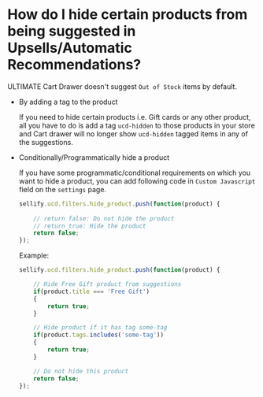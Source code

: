 # How do I hide certain products from being suggested in Upsells/Automatic Recommendations?

ULTIMATE Cart Drawer doesn't suggest `Out of Stock` items by default.

- By adding a tag to the product

    If you need to hide certain products i.e. Gift cards or any other product, all you have to do is add a tag `ucd-hidden` to those products in your store and Cart drawer will no longer show `ucd-hidden` tagged items in any of the suggestions.

- Conditionally/Programmatically hide a product

    If you have some programmatic/conditional requirements on which you want to hide a product, you can add following code in `Custom Javascript` field on the `settings` page.

    ```jsx
    sellify.ucd.filters.hide_product.push(function(product) {
    	
    	// return false: Do not hide the product
    	// return true: Hide the product
    	return false;
    });
    ```

    Example:

    ```jsx
    sellify.ucd.filters.hide_product.push(function(product) {

    	// Hide Free Gift product from suggestions
    	if(product.title === 'Free Gift')
    	{
    		return true;
    	}

    	// Hide product if it has tag some-tag
    	if(product.tags.includes('some-tag'))
    	{
    		return true;
    	}

    	// Do not hide this product
    	return false;
    });
    ```